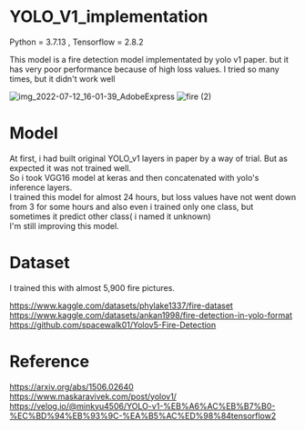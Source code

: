 # YOLO_V1_implementation

Python = 3.7.13 , Tensorflow = 2.8.2

This model is a fire detection model implementated by yolo v1 paper.
but it has very poor performance because of high loss values.
I tried so many times, but it didn't work well

![img_2022-07-12_16-01-39_AdobeExpress](https://user-images.githubusercontent.com/93965016/178448209-0aaf5eda-6f80-4f87-84af-4c5bd03e9e30.gif)
![fire (2)](https://user-images.githubusercontent.com/93965016/178639262-078d8b3f-8555-49c6-8b92-cc6a4d54e33d.gif)



# Model

At first, i had built original YOLO_v1 layers in paper by a way of trial. But as expected it was not trained well. <br> So i took VGG16 model at keras and then concatenated with yolo's inference layers.<br>
I trained this model for almost 24 hours, but loss values have not went down from 3 for some hours and also even i trained only one class, but sometimes it predict other class( i named it unknown) <br>
I'm still improving this model.

# Dataset

I trained this with almost 5,900 fire pictures.<br>

https://www.kaggle.com/datasets/phylake1337/fire-dataset <br>
https://www.kaggle.com/datasets/ankan1998/fire-detection-in-yolo-format<br>
https://github.com/spacewalk01/Yolov5-Fire-Detection

# Reference

https://arxiv.org/abs/1506.02640 <br>
https://www.maskaravivek.com/post/yolov1/ <br>
https://velog.io/@minkyu4506/YOLO-v1-%EB%A6%AC%EB%B7%B0-%EC%BD%94%EB%93%9C-%EA%B5%AC%ED%98%84tensorflow2
